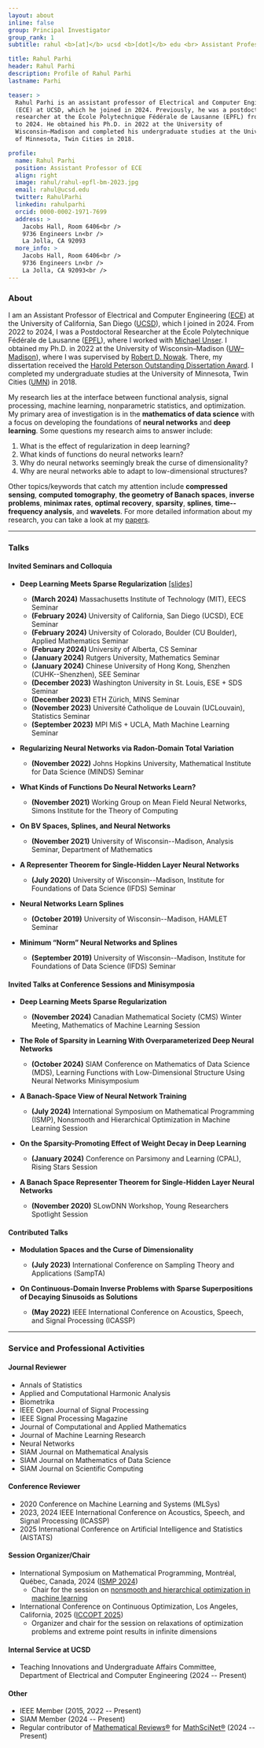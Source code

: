 ```yaml
---
layout: about
inline: false
group: Principal Investigator
group_rank: 1
subtitle: rahul <b>[at]</b> ucsd <b>[dot]</b> edu <br> Assistant Professor of <a href="https://www.ece.ucsd.edu/">ECE<a> at <a href="https://ucsd.edu/">UCSD</a>

title: Rahul Parhi
header: Rahul Parhi
description: Profile of Rahul Parhi
lastname: Parhi

teaser: >
  Rahul Parhi is an assistant professor of Electrical and Computer Engineering
  (ECE) at UCSD, which he joined in 2024. Previously, he was a postdoctoral
  researcher at the École Polytechnique Fédérale de Lausanne (EPFL) from 2022
  to 2024. He obtained his Ph.D. in 2022 at the University of
  Wisconsin–Madison and completed his undergraduate studies at the University
  of Minnesota, Twin Cities in 2018.

profile:
  name: Rahul Parhi
  position: Assistant Professor of ECE
  align: right
  image: rahul/rahul-epfl-bm-2023.jpg
  email: rahul@ucsd.edu
  twitter: RahulParhi
  linkedin: rahulparhi
  orcid: 0000-0002-1971-7699
  address: >
    Jacobs Hall, Room 6406<br />
    9736 Engineers Ln<br />
    La Jolla, CA 92093
  more_info: >
    Jacobs Hall, Room 6406<br />
    9736 Engineers Ln<br />
    La Jolla, CA 92093<br />
---
```


### About

I am an Assistant Professor of Electrical and Computer Engineering
([ECE](https://www.ece.ucsd.edu/)) at the University of California, San Diego
([UCSD](https://ucsd.edu/)), which I joined in 2024. From 2022 to 2024, I was a
Postdoctoral Researcher at the École Polytechnique Fédérale de Lausanne
([EPFL](https://www.epfl.ch/en/)), where I worked with [Michael
Unser](http://bigwww.epfl.ch/unser/). I obtained my Ph.D. in 2022 at the
University of Wisconsin&ndash;Madison
([UW&ndash;Madison](https://www.wisc.edu/)), where I was supervised by [Robert
D. Nowak](https://nowak.ece.wisc.edu/). There, my dissertation received the
[Harold Peterson Outstanding Dissertation
Award](https://engineering.wisc.edu/blog/2023-ece-department-awards-reception-highlights-excellence/).
I completed my undergraduate studies at the University of Minnesota, Twin Cities
([UMN](https://twin-cities.umn.edu/)) in 2018.

My research lies at the interface between functional analysis, signal
processing, machine learning, nonparametric statistics, and optimization. My
primary area of investigation is in the **mathematics of data science** with a
focus on developing the foundations of **neural networks** and **deep
learning**. Some questions my research aims to answer include:

1. What is the effect of regularization in deep learning?
2. What kinds of functions do neural networks learn?
3. Why do neural networks seemingly break the curse of dimensionality?
4. Why are neural networks able to adapt to low-dimensional structures?

Other topics/keywords that catch my attention include
**compressed sensing**,
**computed tomography**,
**the geometry of Banach spaces**,
**inverse problems**,
**minimax rates**,
**optimal recovery**,
**sparsity**,
**splines**,
**time--frequency analysis**, and
**wavelets**.
For more detailed information about my research, you can take a look at my
[papers](/papers/).

---

<!-- prettier-ignore-start -->
### Talks

#### Invited Seminars and Colloquia

- **Deep Learning Meets Sparse Regularization** [[slides]](/slides/deep-meets-sparse-job-talk.pdf)
    - **(March 2024)** Massachusetts Institute of Technology (MIT), EECS Seminar
    - **(February 2024)** University of California, San Diego (UCSD), ECE Seminar
    - **(February 2024)** University of Colorado, Boulder (CU Boulder), Applied
      Mathematics Seminar
    - **(February 2024)** University of Alberta, CS Seminar
    - **(January 2024)** Rutgers University, Mathematics Seminar
    - **(January 2024)** Chinese University of Hong Kong, Shenzhen (CUHK--Shenzhen),
      SEE Seminar
    - **(December 2023)** Washington University in St. Louis, ESE + SDS Seminar
    - **(December 2023)** ETH Zürich, MINS Seminar
    - **(November 2023)** Université Catholique de Louvain (UCLouvain), Statistics Seminar
    - **(September 2023)** MPI MiS + UCLA, Math Machine Learning Seminar

- **Regularizing Neural Networks via Radon-Domain Total Variation**
    - **(November 2022)** Johns Hopkins University, Mathematical Institute for Data Science (MINDS) Seminar

- **What Kinds of Functions Do Neural Networks Learn?**
    - **(November 2021)** Working Group on Mean Field Neural Networks, Simons Institute for the Theory of Computing

- **On BV Spaces, Splines, and Neural Networks**
    - **(November 2021)** University of Wisconsin--Madison, Analysis Seminar, Department of Mathematics

- **A Representer Theorem for Single-Hidden Layer Neural Networks**
    - **(July 2020)** University of Wisconsin--Madison, Institute for Foundations of Data Science (IFDS) Seminar

- **Neural Networks Learn Splines**
    - **(October 2019)** University of Wisconsin--Madison, HAMLET Seminar

- **Minimum “Norm” Neural Networks and Splines**
    - **(September 2019)** University of Wisconsin--Madison, Institute for Foundations of Data Science (IFDS) Seminar

#### Invited Talks at Conference Sessions and Minisymposia

- **Deep Learning Meets Sparse Regularization**
    - **(November 2024)** Canadian Mathematical Society (CMS) Winter Meeting,
      Mathematics of Machine Learning Session

- **The Role of Sparsity in Learning With Overparameterized Deep Neural Networks**
    - **(October 2024)** SIAM Conference on Mathematics of Data Science (MDS), Learning Functions
      with Low-Dimensional Structure Using Neural Networks Minisymposium

- **A Banach-Space View of Neural Network Training**
    - **(July 2024)** International Symposium on Mathematical Programming (ISMP), Nonsmooth and
      Hierarchical Optimization in Machine Learning Session

- **On the Sparsity-Promoting Effect of Weight Decay in Deep Learning**
    - **(January 2024)** Conference on Parsimony and Learning (CPAL), Rising Stars Session

- **A Banach Space Representer Theorem for Single-Hidden Layer Neural Networks**
    - **(November 2020)** SLowDNN Workshop, Young Researchers Spotlight Session

#### Contributed Talks

- **Modulation Spaces and the Curse of Dimensionality**
    - **(July 2023)** International Conference on Sampling Theory and Applications (SampTA)

- **On Continuous-Domain Inverse Problems with Sparse Superpositions of Decaying Sinusoids as Solutions**
    - **(May 2022)** IEEE International Conference on Acoustics, Speech, and Signal Processing
      (ICASSP)

<!-- prettier-ignore-end -->

---

### Service and Professional Activities

#### Journal Reviewer

- Annals of Statistics
- Applied and Computational Harmonic Analysis
- Biometrika
- IEEE Open Journal of Signal Processing
- IEEE Signal Processing Magazine
- Journal of Computational and Applied Mathematics
- Journal of Machine Learning Research
- Neural Networks
- SIAM Journal on Mathematical Analysis
- SIAM Journal on Mathematics of Data Science
- SIAM Journal on Scientific Computing

#### Conference Reviewer

- 2020 Conference on Machine Learning and Systems (MLSys)
- 2023, 2024 IEEE International Conference on Acoustics, Speech, and Signal Processing (ICASSP)
- 2025 International Conference on Artificial Intelligence and Statistics (AISTATS)

#### Session Organizer/Chair

- International Symposium on Mathematical Programming, Montréal, Québec, Canada, 2024 ([ISMP 2024](https://ismp2024.gerad.ca/))
  - Chair for the session on [nonsmooth and hierarchical optimization in machine learning](https://ismp2024.gerad.ca/schedule/FB/336)
- International Conference on Continuous Optimization, Los Angeles, California, 2025 ([ICCOPT 2025](https://sites.google.com/view/iccopt2025))
  - Organizer and chair for the session on relaxations of optimization problems and extreme point results in infinite dimensions

#### Internal Service at UCSD

- Teaching Innovations and Undergraduate Affairs Committee, Department of
  Electrical and Computer Engineering (2024 -- Present)

#### Other

- IEEE Member (2015, 2022 -- Present)
- SIAM Member (2024 -- Present)
- Regular contributor of [Mathematical Reviews&reg;](https://www.ams.org/publications/math-reviews/math-reviews) for [MathSciNet&reg;](https://mathscinet.ams.org/mathscinet/publications-search) (2024 -- Present)
